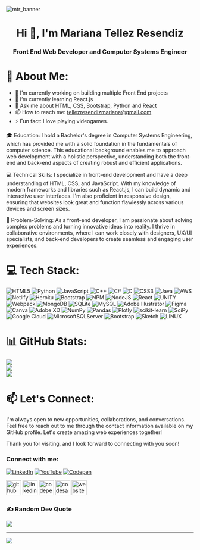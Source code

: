 
![mtr_banner](https://github.com/MarianaTellezR/MarianaTellezR/assets/84681760/1b08701d-52fa-4f63-a5bd-7eeff06a72c3)

<h1 align="center">Hi 👋, I'm Mariana Tellez Resendiz</h1>
<h3 align="center">Front End Web Developer and Computer Systems Engineer</h3>

# 💫 About Me:

- 🔭 I’m currently working on building multiple Front End projects 
- 🌱 I’m currently learning React.js 
- 💬 Ask me about HTML, CSS, Bootstrap, Python and React 
- 📫 How to reach me: tellezresendizmariana@gmail.com 
- ⚡ Fun fact: I love playing videogames.

🎓 Education:
I hold a Bachelor's degree in Computer Systems Engineering, which has provided me with a solid foundation in the fundamentals of computer science. This educational background enables me to approach web development with a holistic perspective, understanding both the front-end and back-end aspects of creating robust and efficient applications.

💻 Technical Skills:
I specialize in front-end development and have a deep understanding of HTML, CSS, and JavaScript. With my knowledge of modern frameworks and libraries such as React.js, I can build dynamic and interactive user interfaces. I'm also proficient in responsive design, ensuring that websites look great and function flawlessly across various devices and screen sizes.

🔨 Problem-Solving:
As a front-end developer, I am passionate about solving complex problems and turning innovative ideas into reality. I thrive in collaborative environments, where I can work closely with designers, UX/UI specialists, and back-end developers to create seamless and engaging user experiences.

# 💻 Tech Stack:
![HTML5](https://img.shields.io/badge/html5-%23E34F26.svg?style=for-the-badge&logo=html5&logoColor=white) ![Python](https://img.shields.io/badge/python-3670A0?style=for-the-badge&logo=python&logoColor=ffdd54) ![JavaScript](https://img.shields.io/badge/javascript-%23323330.svg?style=for-the-badge&logo=javascript&logoColor=%23F7DF1E) ![C++](https://img.shields.io/badge/c++-%2300599C.svg?style=for-the-badge&logo=c%2B%2B&logoColor=white) ![C#](https://img.shields.io/badge/c%23-%23239120.svg?style=for-the-badge&logo=c-sharp&logoColor=white) ![C](https://img.shields.io/badge/c-%2300599C.svg?style=for-the-badge&logo=c&logoColor=white) ![CSS3](https://img.shields.io/badge/css3-%231572B6.svg?style=for-the-badge&logo=css3&logoColor=white) ![Java](https://img.shields.io/badge/java-%23ED8B00.svg?style=for-the-badge&logo=java&logoColor=white) ![AWS](https://img.shields.io/badge/AWS-%23FF9900.svg?style=for-the-badge&logo=amazon-aws&logoColor=white) ![Netlify](https://img.shields.io/badge/netlify-%23000000.svg?style=for-the-badge&logo=netlify&logoColor=#00C7B7) ![Heroku](https://img.shields.io/badge/heroku-%23430098.svg?style=for-the-badge&logo=heroku&logoColor=white) ![Bootstrap](https://img.shields.io/badge/bootstrap-%23563D7C.svg?style=for-the-badge&logo=bootstrap&logoColor=white) ![NPM](https://img.shields.io/badge/NPM-%23000000.svg?style=for-the-badge&logo=npm&logoColor=white) ![NodeJS](https://img.shields.io/badge/node.js-6DA55F?style=for-the-badge&logo=node.js&logoColor=white) ![React](https://img.shields.io/badge/react-%2320232a.svg?style=for-the-badge&logo=react&logoColor=%2361DAFB) ![UNITY](https://img.shields.io/badge/Unity-%2320232a.svg?style=for-the-badge&logo=unity&logoColor=white) ![Webpack](https://img.shields.io/badge/webpack-%238DD6F9.svg?style=for-the-badge&logo=webpack&logoColor=black) ![MongoDB](https://img.shields.io/badge/MongoDB-%234ea94b.svg?style=for-the-badge&logo=mongodb&logoColor=white) ![SQLite](https://img.shields.io/badge/sqlite-%2307405e.svg?style=for-the-badge&logo=sqlite&logoColor=white) ![MySQL](https://img.shields.io/badge/mysql-%2300f.svg?style=for-the-badge&logo=mysql&logoColor=white) ![Adobe Illustrator](https://img.shields.io/badge/adobeillustrator-%23FF9A00.svg?style=for-the-badge&logo=adobeillustrator&logoColor=white) 	![Figma](https://img.shields.io/badge/figma-%23F24E1E.svg?style=for-the-badge&logo=figma&logoColor=white) ![Canva](https://img.shields.io/badge/Canva-%2300C4CC.svg?style=for-the-badge&logo=Canva&logoColor=white) ![Adobe XD](https://img.shields.io/badge/Adobe%20XD-470137?style=for-the-badge&logo=Adobe%20XD&logoColor=#FF61F6) ![NumPy](https://img.shields.io/badge/numpy-%23013243.svg?style=for-the-badge&logo=numpy&logoColor=white) ![Pandas](https://img.shields.io/badge/pandas-%23150458.svg?style=for-the-badge&logo=pandas&logoColor=white) ![Plotly](https://img.shields.io/badge/Plotly-%233F4F75.svg?style=for-the-badge&logo=plotly&logoColor=white) ![scikit-learn](https://img.shields.io/badge/scikit--learn-%23F7931E.svg?style=for-the-badge&logo=scikit-learn&logoColor=white) ![SciPy](https://img.shields.io/badge/SciPy-%230C55A5.svg?style=for-the-badge&logo=scipy&logoColor=%white) ![Google Cloud](https://img.shields.io/badge/Google%20Cloud-%234285F4.svg?style=for-the-badge&logo=google-cloud&logoColor=white) ![MicrosoftSQLServer](https://img.shields.io/badge/Microsoft%20SQL%20Sever-CC2927?style=for-the-badge&logo=microsoft%20sql%20server&logoColor=white) ![Bootstrap](https://img.shields.io/badge/bootstrap-%23563D7C.svg?style=for-the-badge&logo=bootstrap&logoColor=white) ![Sketch](https://img.shields.io/badge/Sketch-FFB387?style=for-the-badge&logo=sketch&logoColor=black) ![LINUX](https://img.shields.io/badge/Linux-FCC624?style=for-the-badge&logo=linux&logoColor=black)


# 📊 GitHub Stats:
![](https://github-readme-stats.vercel.app/api?username=MarianaTellezR&theme=material-palenight&hide_border=false&include_all_commits=false&count_private=false)<br/>
![](https://github-readme-streak-stats.herokuapp.com/?user=MarianaTellezR&theme=material-palenight&hide_border=false)<br/>
![](https://github-readme-stats.vercel.app/api/top-langs/?username=MarianaTellezR&theme=material-palenight&hide_border=false&include_all_commits=false&count_private=false&layout=compact)

# 📫 Let's Connect:
I'm always open to new opportunities, collaborations, and conversations. Feel free to reach out to me through the contact information available on my GitHub profile. Let's create amazing web experiences together!

Thank you for visiting, and I look forward to connecting with you soon!

<h3 align="left">Connect with me:</h3>

[![LinkedIn](https://img.shields.io/badge/LinkedIn-%230077B5.svg?logo=linkedin&logoColor=white)](https://linkedin.com/in/mariana-tellez-resendiz-134354232) [![YouTube](https://img.shields.io/badge/YouTube-%23FF0000.svg?logo=YouTube&logoColor=white)](https://youtube.com/@UCDQqXg-vCkAbOTp9eevjWLg) [![Codepen](https://img.shields.io/badge/Codepen-000000?style=for-the-badge&logo=codepen&logoColor=white)](https://codepen.io/MarianaTellezR) 

[<img src='https://cdn.jsdelivr.net/npm/simple-icons@3.0.1/icons/github.svg' alt='github' height='40'>](https://github.com/<c)  [<img src='https://cdn.jsdelivr.net/npm/simple-icons@3.0.1/icons/linkedin.svg' alt='linkedin' height='40'>](https://www.linkedin.com/in/mariana-tellez-resendiz-134354232/)  [<img src='https://cdn.jsdelivr.net/npm/simple-icons@3.0.1/icons/codepen.svg' alt='codepen' height='40'>](https://codepen.io/MarianaTellezR)  [<img src='https://cdn.jsdelivr.net/npm/simple-icons@3.0.1/icons/codesandbox.svg' alt='codesandbox' height='40'>](https://codesandbox.io/u/MarianaTellezR)  [<img src='https://cdn.jsdelivr.net/npm/simple-icons@3.0.1/icons/icloud.svg' alt='website' height='40'>](https://mariana-tellez-resendiz-portfolio.netlify.app/)  

### ✍️ Random Dev Quote
![](https://quotes-github-readme.vercel.app/api?type=horizontal&theme=tokyonight)

---
[![](https://visitcount.itsvg.in/api?id=MarianaTellezR&icon=0&color=11)](https://visitcount.itsvg.in)

<!-- Proudly created with GPRM ( https://gprm.itsvg.in ) -->
